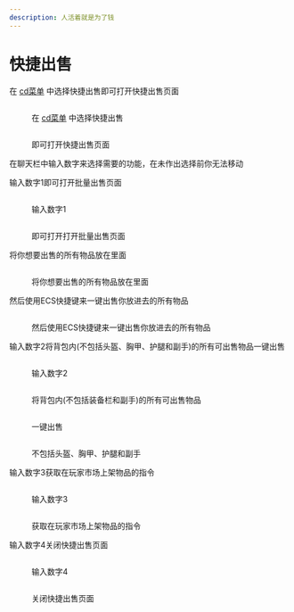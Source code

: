 ```yaml
---
description: 人活着就是为了钱
---
```


# 快捷出售

在 [cd菜单](../bi-bei-zhi-ling-cd-cai-dan.md) 中选择快捷出售即可打开快捷出售页面

<figure><img src="../../.gitbook/assets/image (23).png" alt=""><figcaption><p>在 <a href="../bi-bei-zhi-ling-cd-cai-dan.md">cd菜单</a> 中选择快捷出售</p></figcaption></figure>

<figure><img src="../../.gitbook/assets/image (24).png" alt=""><figcaption><p>即可打开快捷出售页面</p></figcaption></figure>

在聊天栏中输入数字来选择需要的功能，在未作出选择前你无法移动

输入数字1即可打开批量出售页面

<figure><img src="../../.gitbook/assets/image (17).png" alt=""><figcaption><p>输入数字1</p></figcaption></figure>

<figure><img src="../../.gitbook/assets/image (1) (1).png" alt=""><figcaption><p>即可打开打开批量出售页面</p></figcaption></figure>

将你想要出售的所有物品放在里面

<figure><img src="../../.gitbook/assets/image (2) (1).png" alt=""><figcaption><p>将你想要出售的所有物品放在里面</p></figcaption></figure>

然后使用ECS快捷键来一键出售你放进去的所有物品

<figure><img src="../../.gitbook/assets/image (3) (1).png" alt=""><figcaption><p>然后使用ECS快捷键来一键出售你放进去的所有物品</p></figcaption></figure>

输入数字2将背包内(不包括头盔、胸甲、护腿和副手)的所有可出售物品一键出售

<figure><img src="../../.gitbook/assets/image (4) (1).png" alt=""><figcaption><p>输入数字2</p></figcaption></figure>

<figure><img src="../../.gitbook/assets/image (5) (1).png" alt=""><figcaption><p>将背包内(不包括装备栏和副手)的所有可出售物品</p></figcaption></figure>

<figure><img src="../../.gitbook/assets/image (6) (1).png" alt=""><figcaption><p>一键出售</p></figcaption></figure>

<figure><img src="../../.gitbook/assets/image (7) (1).png" alt=""><figcaption><p>不包括头盔、胸甲、护腿和副手</p></figcaption></figure>

输入数字3获取在玩家市场上架物品的指令

<figure><img src="../../.gitbook/assets/image (8) (1).png" alt=""><figcaption><p>输入数字3</p></figcaption></figure>

<figure><img src="../../.gitbook/assets/image (9) (1).png" alt=""><figcaption><p>获取在玩家市场上架物品的指令</p></figcaption></figure>

输入数字4关闭快捷出售页面

<figure><img src="../../.gitbook/assets/image (10) (1).png" alt=""><figcaption><p>输入数字4</p></figcaption></figure>

<figure><img src="../../.gitbook/assets/image (12) (1).png" alt=""><figcaption><p>关闭快捷出售页面</p></figcaption></figure>
